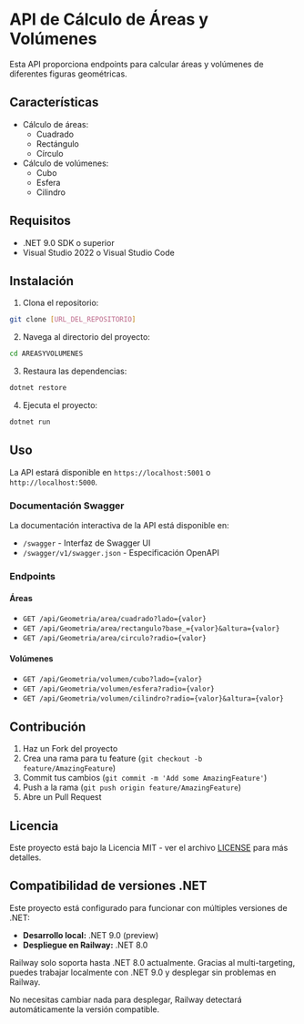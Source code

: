 # API de Cálculo de Áreas y Volúmenes

Esta API proporciona endpoints para calcular áreas y volúmenes de diferentes figuras geométricas.

## Características

- Cálculo de áreas:
  - Cuadrado
  - Rectángulo
  - Círculo
- Cálculo de volúmenes:
  - Cubo
  - Esfera
  - Cilindro

## Requisitos

- .NET 9.0 SDK o superior
- Visual Studio 2022 o Visual Studio Code

## Instalación

1. Clona el repositorio:
```bash
git clone [URL_DEL_REPOSITORIO]
```

2. Navega al directorio del proyecto:
```bash
cd AREASYVOLUMENES
```

3. Restaura las dependencias:
```bash
dotnet restore
```

4. Ejecuta el proyecto:
```bash
dotnet run
```

## Uso

La API estará disponible en `https://localhost:5001` o `http://localhost:5000`.

### Documentación Swagger

La documentación interactiva de la API está disponible en:
- `/swagger` - Interfaz de Swagger UI
- `/swagger/v1/swagger.json` - Especificación OpenAPI

### Endpoints

#### Áreas

- `GET /api/Geometria/area/cuadrado?lado={valor}`
- `GET /api/Geometria/area/rectangulo?base_={valor}&altura={valor}`
- `GET /api/Geometria/area/circulo?radio={valor}`

#### Volúmenes

- `GET /api/Geometria/volumen/cubo?lado={valor}`
- `GET /api/Geometria/volumen/esfera?radio={valor}`
- `GET /api/Geometria/volumen/cilindro?radio={valor}&altura={valor}`

## Contribución

1. Haz un Fork del proyecto
2. Crea una rama para tu feature (`git checkout -b feature/AmazingFeature`)
3. Commit tus cambios (`git commit -m 'Add some AmazingFeature'`)
4. Push a la rama (`git push origin feature/AmazingFeature`)
5. Abre un Pull Request

## Licencia

Este proyecto está bajo la Licencia MIT - ver el archivo [LICENSE](LICENSE) para más detalles.

## Compatibilidad de versiones .NET

Este proyecto está configurado para funcionar con múltiples versiones de .NET:

- **Desarrollo local:** .NET 9.0 (preview)
- **Despliegue en Railway:** .NET 8.0

Railway solo soporta hasta .NET 8.0 actualmente. Gracias al multi-targeting, puedes trabajar localmente con .NET 9.0 y desplegar sin problemas en Railway.

No necesitas cambiar nada para desplegar, Railway detectará automáticamente la versión compatible. 